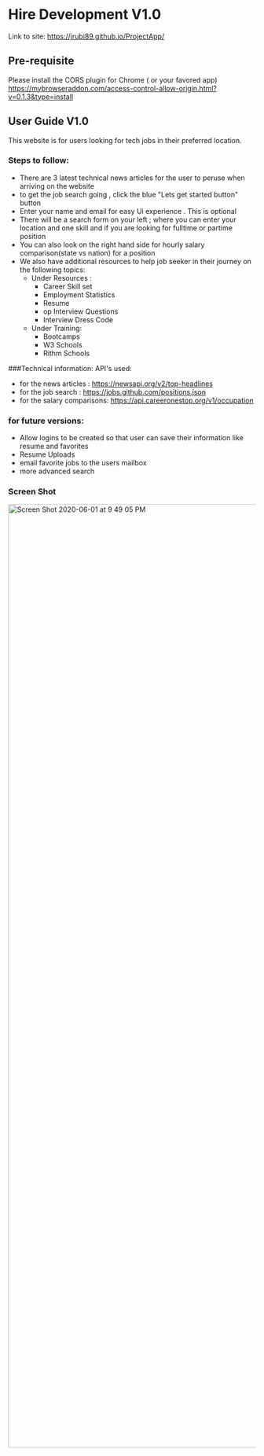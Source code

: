 # Hire Development V1.0


Link to site:
https://jrubi89.github.io/ProjectApp/

## Pre-requisite
Please install the CORS plugin for Chrome ( or your favored app)
https://mybrowseraddon.com/access-control-allow-origin.html?v=0.1.3&type=install


## User Guide V1.0


This website is for users looking for tech jobs in their preferred location.

### Steps to follow:
- There are 3 latest technical news articles for the user to peruse when arriving on the website
- to get the job search going , click the blue "Lets get started button" button
- Enter your name and email for easy Ui experience . This is optional
- There will be a search form on your left ; where you can enter your location and one skill and if you are looking for fulltime or partime position
- You can also look on the right hand side for hourly salary comparison(state vs nation) for a position 
- We also have additional resources to help job seeker in their journey on the following topics:
  - Under Resources :
    - Career Skill set
    - Employment Statistics
    - Resume
    - op Interview Questions
    - Interview Dress Code
  - Under Training:
    - Bootcamps
    - W3 Schools
    - Rithm Schools
 


###Technical information:
API's used:
- for the news articles : https://newsapi.org/v2/top-headlines
- for the job search  : https://jobs.github.com/positions.json
- for the salary comparisons: https://api.careeronestop.org/v1/occupation

### for future versions:
- Allow logins to be created so that user can save their information like resume and favorites
- Resume Uploads 
- email favorite jobs to the users mailbox
- more advanced search


### Screen Shot 

<img width="1920" alt="Screen Shot 2020-06-01 at 9 49 05 PM" src="https://user-images.githubusercontent.com/60458491/90945953-70abf900-e3f6-11ea-874e-fda51d6b1dfa.png">

